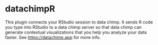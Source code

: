 # datachimpR

This plugin connects your RStudio session to data chimp. It sends R code you type into RStudio to a data chimp server so that data chimp can generate contextual visualizations that you help you analyze your data faster. See https://datachimp.app  for more info.
